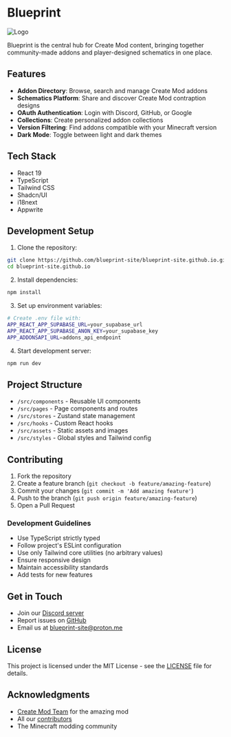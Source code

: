 # Blueprint

![Logo](https://i.ibb.co/Yk4tGGd/blueprint-mini.webp)

Blueprint is the central hub for Create Mod content, bringing together community-made addons and player-designed schematics in one place.

## Features

- **Addon Directory**: Browse, search and manage Create Mod addons
- **Schematics Platform**: Share and discover Create Mod contraption designs
- **OAuth Authentication**: Login with Discord, GitHub, or Google
- **Collections**: Create personalized addon collections
- **Version Filtering**: Find addons compatible with your Minecraft version
- **Dark Mode**: Toggle between light and dark themes

## Tech Stack

- React 19
- TypeScript
- Tailwind CSS
- Shadcn/UI
- i18next
- Appwrite

## Development Setup

1. Clone the repository:
```bash
git clone https://github.com/blueprint-site/blueprint-site.github.io.git
cd blueprint-site.github.io
```

2. Install dependencies:
```bash
npm install
```

3. Set up environment variables:
```bash
# Create .env file with:
APP_REACT_APP_SUPABASE_URL=your_supabase_url
APP_REACT_APP_SUPABASE_ANON_KEY=your_supabase_key
APP_ADDONSAPI_URL=addons_api_endpoint
```

4. Start development server:
```bash
npm run dev
```

## Project Structure

- `/src/components` - Reusable UI components
- `/src/pages` - Page components and routes
- `/src/stores` - Zustand state management
- `/src/hooks` - Custom React hooks
- `/src/assets` - Static assets and images
- `/src/styles` - Global styles and Tailwind config

## Contributing

1. Fork the repository
2. Create a feature branch (`git checkout -b feature/amazing-feature`)
3. Commit your changes (`git commit -m 'Add amazing feature'`)
4. Push to the branch (`git push origin feature/amazing-feature`)
5. Open a Pull Request

### Development Guidelines

- Use TypeScript strictly typed
- Follow project's ESLint configuration
- Use only Tailwind core utilities (no arbitrary values)
- Ensure responsive design
- Maintain accessibility standards
- Add tests for new features

## Get in Touch

- Join our [Discord server](https://discord.gg/blueprint)
- Report issues on [GitHub](https://github.com/blueprint-site/blueprint-site.github.io/issues)
- Email us at blueprint-site@proton.me

## License

This project is licensed under the MIT License - see the [LICENSE](LICENSE) file for details.

## Acknowledgments

- [Create Mod Team](https://github.com/Creators-of-Create/Create) for the amazing mod
- All our [contributors](https://github.com/blueprint-site/blueprint-site.github.io/graphs/contributors)
- The Minecraft modding community